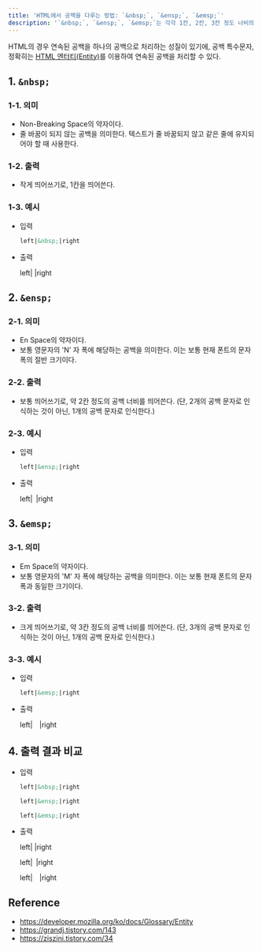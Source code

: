 ```yaml
---
title: 'HTML에서 공백을 다루는 방법: `&nbsp;`, `&ensp;`, `&emsp;`'
description: '`&nbsp;`, `&ensp;`, `&emsp;`는 각각 1칸, 2칸, 3칸 정도 너비의 공백을 생성한다.'
---
```


HTML의 경우 연속된 공백을 하나의 공백으로 처리하는 성질이 있기에, 공백 특수문자, 정확히는 [HTML 엔터티(Entity)](https://developer.mozilla.org/ko/docs/Glossary/Entity)를 이용하여 연속된 공백을 처리할 수 있다.

## 1. `&nbsp;`

### 1-1. 의미

- Non-Breaking Space의 약자이다.
- 줄 바꿈이 되지 않는 공백을 의미한다. 텍스트가 줄 바꿈되지 않고 같은 줄에 유지되어야 할 때 사용한다.

### 1-2. 출력

- 작게 띄어쓰기로, 1칸을 띄어쓴다.

### 1-3. 예시

- 입력

  ```html
  left|&nbsp;|right
  ```

- 출력

  left|&nbsp;|right

## 2. `&ensp;`

### 2-1. 의미

- En Space의 약자이다.
- 보통 영문자의 'N' 자 폭에 해당하는 공백을 의미한다. 이는 보통 현재 폰트의 문자 폭의 절반 크기이다.

### 2-2. 출력

- 보통 띄어쓰기로, 약 2칸 정도의 공백 너비를 띄어쓴다. (단, 2개의 공백 문자로 인식하는 것이 아닌, 1개의 공백 문자로 인식한다.)

### 2-3. 예시

- 입력

  ```html
  left|&ensp;|right
  ```

- 출력

  left|&ensp;|right

## 3. `&emsp;`

### 3-1. 의미

- Em Space의 약자이다.
- 보통 영문자의 'M' 자 폭에 해당하는 공백을 의미한다. 이는 보통 현재 폰트의 문자 폭과 동일한 크기이다.

### 3-2. 출력

- 크게 띄어쓰기로, 약 3칸 정도의 공백 너비를 띄어쓴다. (단, 3개의 공백 문자로 인식하는 것이 아닌, 1개의 공백 문자로 인식한다.)

### 3-3. 예시

- 입력

  ```html
  left|&emsp;|right
  ```

- 출력

  left|&emsp;|right

## 4. 출력 결과 비교

- 입력

  ```html
  left|&nbsp;|right

  left|&ensp;|right

  left|&emsp;|right
  ```

- 출력

  left|&nbsp;|right

  left|&ensp;|right

  left|&emsp;|right

## Reference

- <https://developer.mozilla.org/ko/docs/Glossary/Entity>
- <https://grandj.tistory.com/143>
- <https://ziszini.tistory.com/34>
